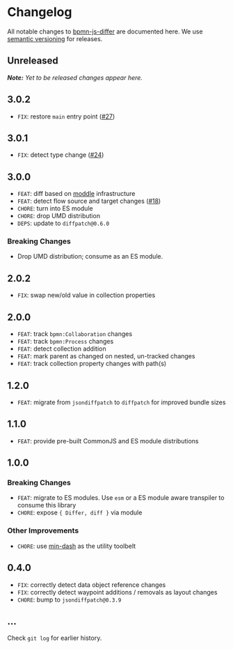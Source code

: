 # Changelog

All notable changes to [bpmn-js-differ](https://github.com/bpmn-io/bpmn-js-differ) are documented here. We use [semantic versioning](http://semver.org/) for releases.

## Unreleased

___Note:__ Yet to be released changes appear here._

## 3.0.2

* `FIX`: restore `main` entry point ([#27](https://github.com/bpmn-io/bpmn-js-differ/pull/27))

## 3.0.1

* `FIX`: detect type change ([#24](https://github.com/bpmn-io/bpmn-js-differ/issues/24))

## 3.0.0

* `FEAT`: diff based on [moddle](https://github.com/bpmn-io/moddle) infrastructure
* `FEAT`: detect flow source and target changes ([#18](https://github.com/bpmn-io/bpmn-js-differ/issues/18))
* `CHORE`: turn into ES module
* `CHORE`: drop UMD distribution
* `DEPS`: update to `diffpatch@0.6.0`

### Breaking Changes

* Drop UMD distribution; consume as an ES module.

## 2.0.2

* `FIX`: swap new/old value in collection properties

## 2.0.0

* `FEAT`: track `bpmn:Collaboration` changes
* `FEAT`: track `bpmn:Process` changes
* `FEAT`: detect collection addition
* `FEAT`: mark parent as changed on nested, un-tracked changes
* `FEAT`: track collection property changes with path(s)

## 1.2.0

* `FEAT`: migrate from `jsondiffpatch` to `diffpatch` for improved bundle sizes

## 1.1.0

* `FEAT`: provide pre-built CommonJS and ES module distributions

## 1.0.0

### Breaking Changes

* `FEAT`: migrate to ES modules. Use `esm` or a ES module aware transpiler to consume this library
* `CHORE`: expose `{ Differ, diff }` via module

### Other Improvements

* `CHORE`: use [min-dash](https://github.com/bpmn-io/min-dash) as the utility toolbelt

## 0.4.0

* `FIX`: correctly detect data object reference changes
* `FIX`: correctly detect waypoint additions / removals as layout changes
* `CHORE`: bump to `jsondiffpatch@0.3.9`

## ...

Check `git log` for earlier history.